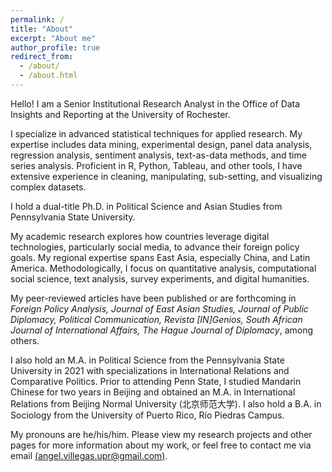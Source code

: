 ```yaml
---
permalink: /
title: "About"
excerpt: "About me"
author_profile: true
redirect_from:
  - /about/
  - /about.html
---
```


Hello! I am a Senior Institutional Research Analyst in the Office of Data Insights and Reporting at the University of Rochester.

I specialize in advanced statistical techniques for applied research. My expertise includes data mining, experimental design, panel data analysis, regression analysis, sentiment analysis, text-as-data methods, and time series analysis. Proficient in R, Python, Tableau, and other tools, I have extensive experience in cleaning, manipulating, sub-setting, and visualizing complex datasets.

I hold a dual-title Ph.D. in Political Science and Asian Studies from Pennsylvania State University.

My academic research explores how countries leverage digital technologies, particularly social media, to advance their foreign policy goals. My regional expertise spans East Asia, especially China, and Latin America. Methodologically, I focus on quantitative analysis, computational social science, text analysis, survey experiments, and digital humanities.

My peer-reviewed articles have been published or are forthcoming in <i> Foreign Policy Analysis, Journal of East Asian Studies, Journal of Public Diplomacy, Political Communication, Revista [IN]Genios, South African Journal of International Affairs, The Hague Journal of Diplomacy</i>, among others.

I also hold an M.A. in Political Science from the Pennsylvania State University in 2021 with specializations in International Relations and Comparative Politics. Prior to attending Penn State, I studied Mandarin Chinese for two years in Beijing and obtained an M.A. in International Relations from Beijing Normal University (北京师范大学). I also hold a B.A. in Sociology from the University of Puerto Rico, Río Piedras Campus.

My pronouns are he/his/him. Please view my research projects and other pages for more information about my work, or feel free to contact me via email [(angel.villegas.upr@gmail.com)](mailto:angel.villegas.upr@gmail.com).

<!--
My substantive research interests include international affairs, public diplomacy, foreign policy, social media, and international political economy.

My teaching interests are closely related to my research, and I believe they mutually benefit each other. I am interested in teaching substantive courses in international relations, comparative politics, diplomacy, Chinese foreign policy, Chinese politics, social media and politics, U.S.-China relations, and international political economy. Additionally, I am interested in teaching courses on social science research methods, with a particular focus on quantitative analysis, text-as-data methods, and survey design and analysis.>
-->
